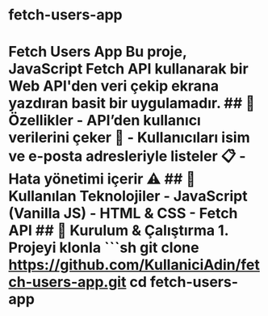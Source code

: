 # fetch-users-app
 # Fetch Users App  Bu proje, **JavaScript Fetch API** kullanarak bir **Web API'den** veri çekip ekrana yazdıran basit bir uygulamadır.   ## 🚀 Özellikler - API’den kullanıcı verilerini çeker 📡   - Kullanıcıları isim ve e-posta adresleriyle listeler 📋   - Hata yönetimi içerir ⚠️    ## 📌 Kullanılan Teknolojiler - JavaScript (Vanilla JS)   - HTML & CSS   - Fetch API    ## 📂 Kurulum & Çalıştırma 1. **Projeyi klonla**      ```sh    git clone https://github.com/KullaniciAdin/fetch-users-app.git    cd fetch-users-app
